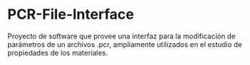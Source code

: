 # PCR-File-Interface
Proyecto de software que provee una interfaz para la modificación de parámetros de un archivos .pcr, ampliamente utilizados en el estudio de propiedades de los materiales.

